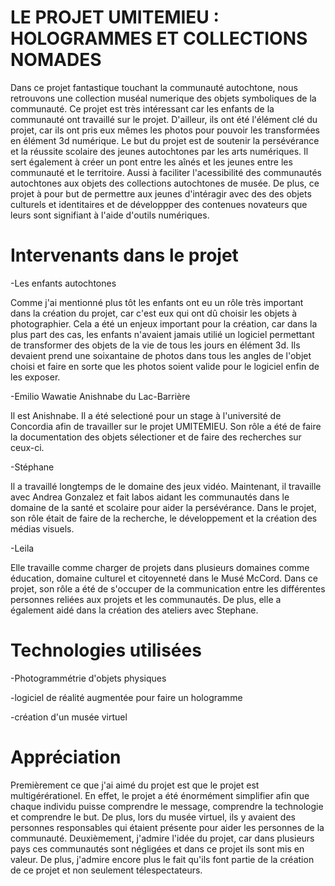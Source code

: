 # LE PROJET UMITEMIEU : HOLOGRAMMES ET COLLECTIONS NOMADES

Dans ce projet fantastique touchant la communauté autochtone, nous retrouvons une collection muséal numerique des objets symboliques de la communauté. Ce projet est très intéressant car les enfants de la communauté ont travaillé sur le projet. D'ailleur, ils ont été l'élément clé du projet, car ils ont pris eux mêmes les photos pour pouvoir les transformées en élément 3d numérique. Le but du projet est de soutenir la persévérance et la réussite scolaire des jeunes autochtones par les arts numériques. Il sert également à créer un pont entre les aînés et les jeunes entre les communauté et le territoire. Aussi à faciliter l'acessibilité des communautés autochtones aux objets des collections autochtones de musée. De plus, ce projet à pour but de permettre aux jeunes d'intéragir avec des des objets culturels et identitaires et de développper des contenues novateurs que leurs sont signifiant à l'aide d'outils numériques.


# Intervenants dans le projet

-Les enfants autochtones

Comme j'ai mentionné plus tôt les enfants ont eu un rôle très important dans la création du projet, car c'est eux qui ont dû choisir les objets à photographier. Cela a été un enjeux important pour la création, car dans la plus part des cas, les enfants n'avaient jamais utilié un logiciel permettant de transformer des objets de la vie de tous les jours en élément 3d. Ils devaient prend une soixantaine de photos dans tous les angles de l'objet choisi et faire en sorte que les photos soient valide pour le logiciel enfin de les exposer.

-Emilio Wawatie Anishnabe du Lac-Barrière

Il est Anishnabe. Il a été selectioné pour un stage à l'université de Concordia afin de travailler sur le projet UMITEMIEU. Son rôle a été de faire la documentation des objets sélectioner et de faire des recherches sur ceux-ci.

-Stéphane 

Il a travaillé longtemps de le domaine des jeux vidéo. Maintenant, il travaille avec Andrea Gonzalez et fait labos aidant les communautés dans le domaine de la santé et scolaire pour aider la persévérance. Dans le projet, son rôle était de faire de la recherche, le développement et la création des médias visuels.

-Leila 

Elle travaille comme charger de projets dans plusieurs domaines comme éducation, domaine culturel et citoyenneté dans le Musé McCord. Dans ce projet, son rôle a été de s'occuper de la communication entre les différentes personnes reliées aux projets et les communautés. De plus, elle a également aidé dans la création des ateliers avec Stephane.

# Technologies utilisées

-Photogrammétrie d'objets physiques

-logiciel de réalité augmentée pour faire un hologramme

-création d'un musée virtuel

# Appréciation

Premièrement ce que j'ai aimé du projet est que le projet est multigérérationel. En effet, le projet a été énormément simplifier afin que chaque individu puisse comprendre le message, comprendre la technologie et comprendre le but. De plus, lors du musée virtuel, ils y avaient des personnes responsables qui étaient présente pour aider les personnes de la communauté. Deuxièmement, j'admire l'idée du projet, car dans plusieurs pays ces communautés sont négligées et dans ce projet ils sont mis en valeur. De plus, j'admire encore plus le fait qu'ils font partie de la création de ce projet et non seulement télespectateurs. 







